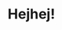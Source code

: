 ---
templateKey: 'index-page'
path: /index
title: Hejhej!
section1:
  title: Om Knas hemma
  description: Knas hemma är en ungdomsdriven ideell förening som arbetar nationellt. Den främsta målgruppen för Knas hemma är ungdomar och unga vuxna i åldrarna ca 13–30 år, som antingen bor i eller har bott i familjehem, HVB-hem, eller annat boende för samhällsplacerade barn eller unga.
section2:
  title: Ambassadörer
  description: Knas hemma startades 2013 som ett projekt (Allmänna arvsfonden) på Barnombudet i Uppsala. Vi ville ta reda på om ungdomar i Sverige ville vara med och skapa en ny barnrättsorganisation för att göra det bättre för barn och ungdomar som bor i olika placeringar. Idag är Knas hemma en ideell förening där styrelsen består av ungdomsambassadörer och medlemmar i Knas hemma.
section3:
  title: Anlita Knas hemma
  description: Tillsammans med olika aktörer, erbjuder vi ett samskapande för att stärka barns och ungas röster och delaktighet. Det kan handla om att ta fram nya arbetssätt för ökad delaktighet och tillgänglighet (via sociala medier), ingå i referensgrupper och projekt utifrån unga människors egna perspektiv, i statliga rapporter, ge input på textmaterial samt via våra föreläsningar och utbildningspaket för socialtjänst, på familjehemsutbildningar, på universitet och högskolor etc. Vi kommer gärna och föreläser och inspirerar er!
section4:
  title: Delaktighet och rättigheter
  description: Kreativa delaktighetsmetoder Knas hemma tar fram kreativa metoder för att lyfta barns och ungas delaktighet och röster inom Socialtjänst, familjehem, HVB-hem, samt andra aktörer som träffar målgruppen. Det handlar om att engagera barn och ungdomar genom att lyssna på hur de själva identifierar problem, föreslår lösningar och agera utifrån dem. 
---